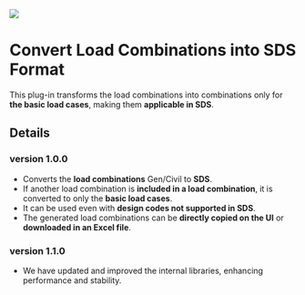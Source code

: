![](https://hubs.ly/Q02hxw9x0)

# Convert Load Combinations into SDS Format

This plug-in transforms the load combinations into combinations only for **the basic load cases**, making them **applicable in SDS**.

## Details

### version 1.0.0

- Converts the **load combinations** Gen/Civil to **SDS**.
- If another load combination is **included in a load combination**, it is converted to only the **basic load cases**.
- It can be used even with **design codes not supported in SDS**.
- The generated load combinations can be **directly copied on the UI** or **downloaded in an Excel file**.

### version 1.1.0

- We have updated and improved the internal libraries, enhancing performance and stability.
